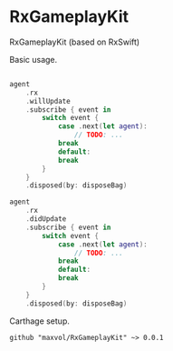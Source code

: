 # RxGameplayKit
RxGameplayKit (based on RxSwift)

Basic usage.

```swift

agent
    .rx
    .willUpdate
    .subscribe { event in
        switch event {
            case .next(let agent):
                // TODO: ...
            break
            default:
            break
        }
    }
    .disposed(by: disposeBag)

agent
    .rx
    .didUpdate
    .subscribe { event in
        switch event {
            case .next(let agent):
                // TODO: ...
            break
            default:
            break
        }
    }
    .disposed(by: disposeBag)

```

Carthage setup.

```
github "maxvol/RxGameplayKit" ~> 0.0.1

```

